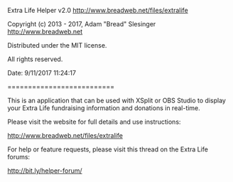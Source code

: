 Extra Life Helper v2.0
http://www.breadweb.net/files/extralife

Copyright (c) 2013 - 2017, Adam "Bread" Slesinger
http://www.breadweb.net

Distributed under the MIT license.

All rights reserved.

Date: 9/11/2017 11:24:17

==========================

This is an application that can be used with XSplit or OBS Studio
to display your Extra Life fundraising information and donations
in real-time.

Please visit the website for full details and use instructions: 

http://www.breadweb.net/files/extralife

For help or feature requests, please visit this thread on the Extra Life forums:

http://bit.ly/helper-forum/